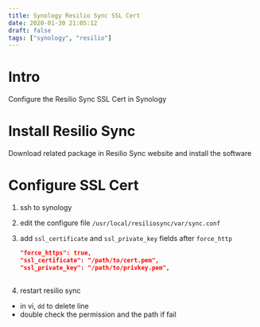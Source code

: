 ```yaml
---
title: Synology Resilio Sync SSL Cert
date: 2020-01-30 21:05:12
draft: false
tags: ["synology", "resilio"]
---
```

# Intro
Configure the Resilio Sync SSL Cert in Synology

# Install Resilio Sync
Download related package in Resilio Sync website and install the software

# Configure SSL Cert
1. ssh to synology
1. edit the configure file
    `/usr/local/resiliosync/var/sync.conf`
1. add `ssl_certificate` and `ssl_private_key` fields after `force_http`
    
    ```json
    "force_https": true,
    "ssl_certificate": "/path/to/cert.pem",
    "ssl_private_key": "/path/to/privkey.pem",
            
    ```
1. restart resilio sync

* in vi, `dd` to delete line
* double check the permission and the path if fail